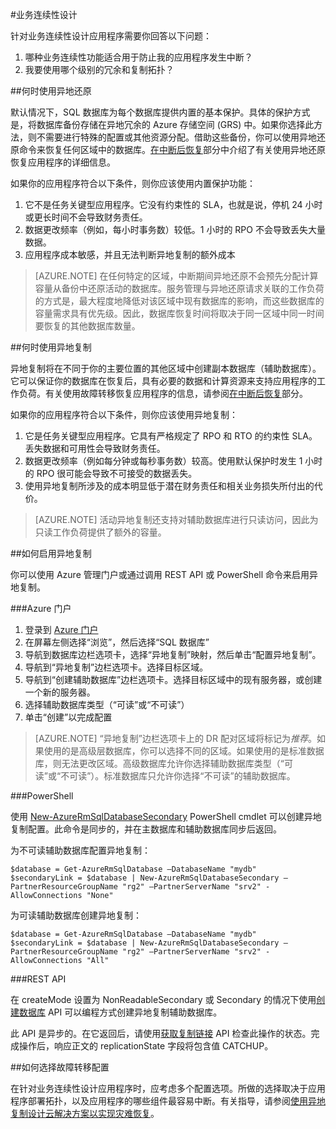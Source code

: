 <properties 
   pageTitle="SQL 数据库的业务连续性设计" 
   description="选择指南.本部分将提供有关如何选择要使用的 BCDR 功能以及何时使用这些功能的指南。这包括使用 SQL DB 自动获取的内容的说明。"
   services="sql-database" 
   documentationCenter="" 
   authors="elfisher" 
   manager="jhubbard" 
   editor="monicar"/>

<tags
   ms.service="sql-database"
   ms.date="04/25/2016"
   wacn.date="06/14/2016"/>

#业务连续性设计

针对业务连续性设计应用程序需要你回答以下问题：

1. 哪种业务连续性功能适合用于防止我的应用程序发生中断？
2. 我要使用哪个级别的冗余和复制拓扑？

##何时使用异地还原

默认情况下，SQL 数据库为每个数据库提供内置的基本保护。具体的保护方式是，将数据库备份存储在异地冗余的 Azure 存储空间 (GRS) 中。如果你选择此方法，则不需要进行特殊的配置或其他资源分配。借助这些备份，你可以使用异地还原命令来恢复任何区域中的数据库。[在中断后恢复](/documentation/articles/sql-database-disaster-recovery/)部分中介绍了有关使用异地还原恢复应用程序的详细信息。

如果你的应用程序符合以下条件，则你应该使用内置保护功能：

1. 它不是任务关键型应用程序。它没有约束性的 SLA，也就是说，停机 24 小时或更长时间不会导致财务责任。
2. 数据更改频率（例如，每小时事务数）较低。1 小时的 RPO 不会导致丢失大量数据。
3. 应用程序成本敏感，并且无法判断异地复制的额外成本 

> [AZURE.NOTE] 在任何特定的区域，中断期间异地还原不会预先分配计算容量从备份中还原活动的数据库。服务管理与异地还原请求关联的工作负荷的方式是，最大程度地降低对该区域中现有数据库的影响，而这些数据库的容量需求具有优先级。因此，数据库恢复时间将取决于同一区域中同一时间要恢复的其他数据库数量。

##何时使用异地复制

异地复制将在不同于你的主要位置的其他区域中创建副本数据库（辅助数据库）。它可以保证你的数据库在恢复后，具有必要的数据和计算资源来支持应用程序的工作负荷。有关使用故障转移恢复应用程序的信息，请参阅[在中断后恢复](/documentation/articles/sql-database-disaster-recovery/)部分。

如果你的应用程序符合以下条件，则你应该使用异地复制：

1. 它是任务关键型应用程序。它具有严格规定了 RPO 和 RTO 的约束性 SLA。丢失数据和可用性会导致财务责任。 
2. 数据更改频率（例如每分钟或每秒事务数）较高。使用默认保护时发生 1 小时的 RPO 很可能会导致不可接受的数据丢失。
3. 使用异地复制所涉及的成本明显低于潜在财务责任和相关业务损失所付出的代价。


> [AZURE.NOTE] 活动异地复制还支持对辅助数据库进行只读访问，因此为只读工作负荷提供了额外的容量。

##如何启用异地复制

你可以使用 Azure 管理门户或通过调用 REST API 或 PowerShell 命令来启用异地复制。


###Azure 门户

1. 登录到 [Azure 门户](https://manage.windowsazure.cn)
2. 在屏幕左侧选择“浏览”，然后选择“SQL 数据库”
3. 导航到数据库边栏选项卡，选择“异地复制”映射，然后单击“配置异地复制”。
4. 导航到“异地复制”边栏选项卡。选择目标区域。 
5. 导航到“创建辅助数据库”边栏选项卡。选择目标区域中的现有服务器，或创建一个新的服务器。
6. 选择辅助数据库类型（“可读”或“不可读”）
7. 单击“创建”以完成配置

> [AZURE.NOTE] “异地复制”边栏选项卡上的 DR 配对区域将标记为*推荐*。如果使用的是高级层数据库，你可以选择不同的区域。如果使用的是标准数据库，则无法更改区域。高级数据库允许你选择辅助数据库类型（“可读”或“不可读”）。标准数据库只允许你选择“不可读”的辅助数据库。
 
###PowerShell

使用 [New-AzureRmSqlDatabaseSecondary](https://msdn.microsoft.com/zh-cn/library/mt603689.aspx) PowerShell cmdlet 可以创建异地复制配置。此命令是同步的，并在主数据库和辅助数据库同步后返回。

为不可读辅助数据库配置异地复制：
		
    $database = Get-AzureRmSqlDatabase –DatabaseName "mydb"
    $secondaryLink = $database | New-AzureRmSqlDatabaseSecondary –PartnerResourceGroupName "rg2" –PartnerServerName "srv2" -AllowConnections "None"

为可读辅助数据库创建异地复制：

    $database = Get-AzureRmSqlDatabase –DatabaseName "mydb"
    $secondaryLink = $database | New-AzureRmSqlDatabaseSecondary –PartnerResourceGroupName "rg2" –PartnerServerName "srv2" -AllowConnections "All"
		 

###REST API 

在 createMode 设置为 NonReadableSecondary 或 Secondary 的情况下使用[创建数据库](https://msdn.microsoft.com/zh-cn/library/mt163685.aspx) API 可以编程方式创建异地复制辅助数据库。

此 API 是异步的。在它返回后，请使用[获取复制链接](https://msdn.microsoft.com/zh-cn/library/mt600778.aspx) API 检查此操作的状态。完成操作后，响应正文的 replicationState 字段将包含值 CATCHUP。


##如何选择故障转移配置 

在针对业务连续性设计应用程序时，应考虑多个配置选项。所做的选择取决于应用程序部署拓扑，以及应用程序的哪些组件最容易中断。有关指导，请参阅[使用异地复制设计云解决方案以实现灾难恢复](/documentation/articles/sql-database-designing-cloud-solutions-for-disaster-recovery/)。

<!---HONumber=Mooncake_0530_2016-->
